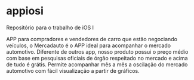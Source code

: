 appiosi
=======

Repositório para o trabalho de iOS I



APP para compradores e vendedores de carro
que estão negociando veículos,
o Mercadauto é o APP ideal para acompanhar o mercado automotivo.
Diferente de outros app, nosso produto possui o preço médio com base em pesquisas oficiais de órgão respeitado no mercado e acima de tudo é grátis.
Permite acompanhar mês a mês a oscilação do mercado automotivo com fácil visualização a partir de gráficos.

